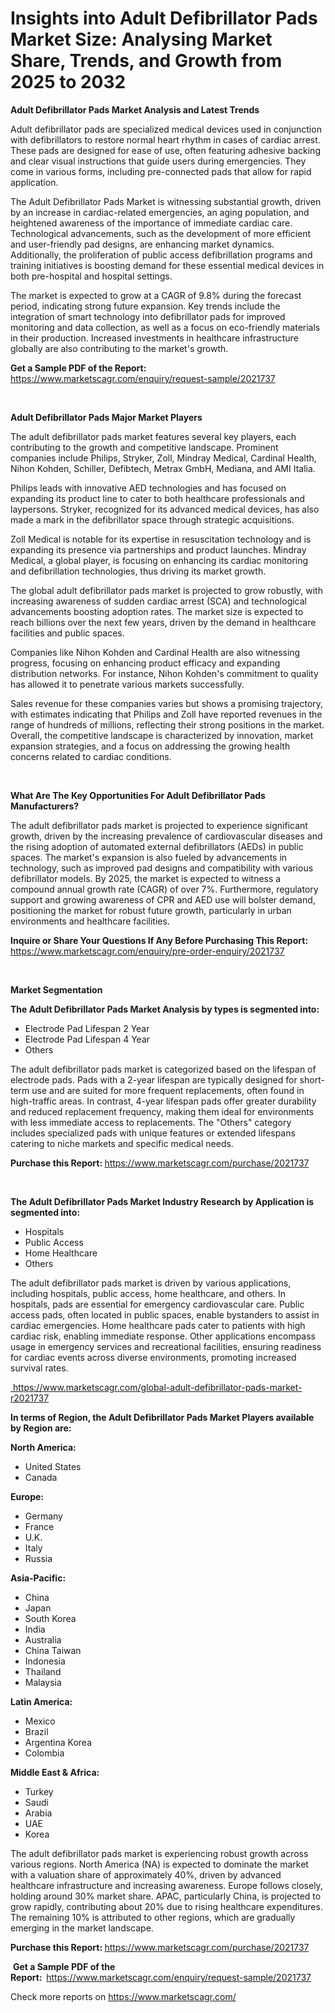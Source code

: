 <p><h1>Insights into Adult Defibrillator Pads Market Size: Analysing Market Share, Trends, and Growth from 2025 to 2032</h1></p><p><strong>Adult Defibrillator Pads Market Analysis and Latest Trends</strong></p>
<p><p>Adult defibrillator pads are specialized medical devices used in conjunction with defibrillators to restore normal heart rhythm in cases of cardiac arrest. These pads are designed for ease of use, often featuring adhesive backing and clear visual instructions that guide users during emergencies. They come in various forms, including pre-connected pads that allow for rapid application.</p><p>The Adult Defibrillator Pads Market is witnessing substantial growth, driven by an increase in cardiac-related emergencies, an aging population, and heightened awareness of the importance of immediate cardiac care. Technological advancements, such as the development of more efficient and user-friendly pad designs, are enhancing market dynamics. Additionally, the proliferation of public access defibrillation programs and training initiatives is boosting demand for these essential medical devices in both pre-hospital and hospital settings.</p><p>The market is expected to grow at a CAGR of 9.8% during the forecast period, indicating strong future expansion. Key trends include the integration of smart technology into defibrillator pads for improved monitoring and data collection, as well as a focus on eco-friendly materials in their production. Increased investments in healthcare infrastructure globally are also contributing to the market's growth.</p></p>
<p><strong>Get a Sample PDF of the Report:&nbsp;</strong> <a href="https://www.marketscagr.com/enquiry/request-sample/2021737?utm_campaign=3192&utm_medium=2&utm_source=Github&utm_content=ia&utm_term=29032025&utm_id=adult-defibrillator-pads">https://www.marketscagr.com/enquiry/request-sample/2021737</a></p>
<p>&nbsp;</p>
<p><strong>Adult Defibrillator Pads Major Market Players</strong></p>
<p><p>The adult defibrillator pads market features several key players, each contributing to the growth and competitive landscape. Prominent companies include Philips, Stryker, Zoll, Mindray Medical, Cardinal Health, Nihon Kohden, Schiller, Defibtech, Metrax GmbH, Mediana, and AMI Italia. </p><p>Philips leads with innovative AED technologies and has focused on expanding its product line to cater to both healthcare professionals and laypersons. Stryker, recognized for its advanced medical devices, has also made a mark in the defibrillator space through strategic acquisitions.</p><p>Zoll Medical is notable for its expertise in resuscitation technology and is expanding its presence via partnerships and product launches. Mindray Medical, a global player, is focusing on enhancing its cardiac monitoring and defibrillation technologies, thus driving its market growth.</p><p>The global adult defibrillator pads market is projected to grow robustly, with increasing awareness of sudden cardiac arrest (SCA) and technological advancements boosting adoption rates. The market size is expected to reach billions over the next few years, driven by the demand in healthcare facilities and public spaces.</p><p>Companies like Nihon Kohden and Cardinal Health are also witnessing progress, focusing on enhancing product efficacy and expanding distribution networks. For instance, Nihon Kohden's commitment to quality has allowed it to penetrate various markets successfully. </p><p>Sales revenue for these companies varies but shows a promising trajectory, with estimates indicating that Philips and Zoll have reported revenues in the range of hundreds of millions, reflecting their strong positions in the market. Overall, the competitive landscape is characterized by innovation, market expansion strategies, and a focus on addressing the growing health concerns related to cardiac conditions.</p></p>
<p>&nbsp;</p>
<p><strong>What Are The Key Opportunities For Adult Defibrillator Pads Manufacturers?</strong></p>
<p><p>The adult defibrillator pads market is projected to experience significant growth, driven by the increasing prevalence of cardiovascular diseases and the rising adoption of automated external defibrillators (AEDs) in public spaces. The market's expansion is also fueled by advancements in technology, such as improved pad designs and compatibility with various defibrillator models. By 2025, the market is expected to witness a compound annual growth rate (CAGR) of over 7%. Furthermore, regulatory support and growing awareness of CPR and AED use will bolster demand, positioning the market for robust future growth, particularly in urban environments and healthcare facilities.</p></p>
<p><strong>Inquire or Share Your Questions If Any Before Purchasing This Report:</strong> <a href="https://www.marketscagr.com/enquiry/pre-order-enquiry/2021737?utm_campaign=3192&utm_medium=2&utm_source=Github&utm_content=ia&utm_term=29032025&utm_id=adult-defibrillator-pads">https://www.marketscagr.com/enquiry/pre-order-enquiry/2021737</a></p>
<p>&nbsp;</p>
<p><strong>Market Segmentation</strong></p>
<p><strong>The Adult Defibrillator Pads Market Analysis by types is segmented into:</strong></p>
<p><ul><li>Electrode Pad Lifespan 2 Year</li><li>Electrode Pad Lifespan 4 Year</li><li>Others</li></ul></p>
<p><p>The adult defibrillator pads market is categorized based on the lifespan of electrode pads. Pads with a 2-year lifespan are typically designed for short-term use and are suited for more frequent replacements, often found in high-traffic areas. In contrast, 4-year lifespan pads offer greater durability and reduced replacement frequency, making them ideal for environments with less immediate access to replacements. The "Others" category includes specialized pads with unique features or extended lifespans catering to niche markets and specific medical needs.</p></p>
<p><strong>Purchase this Report:&nbsp;</strong><a href="https://www.marketscagr.com/purchase/2021737?utm_campaign=3192&utm_medium=2&utm_source=Github&utm_content=ia&utm_term=29032025&utm_id=adult-defibrillator-pads">https://www.marketscagr.com/purchase/2021737</a></p>
<p>&nbsp;</p>
<p><strong>The Adult Defibrillator Pads Market Industry Research by Application is segmented into:</strong></p>
<p><ul><li>Hospitals</li><li>Public Access</li><li>Home Healthcare</li><li>Others</li></ul></p>
<p><p>The adult defibrillator pads market is driven by various applications, including hospitals, public access, home healthcare, and others. In hospitals, pads are essential for emergency cardiovascular care. Public access pads, often located in public spaces, enable bystanders to assist in cardiac emergencies. Home healthcare pads cater to patients with high cardiac risk, enabling immediate response. Other applications encompass usage in emergency services and recreational facilities, ensuring readiness for cardiac events across diverse environments, promoting increased survival rates.</p></p>
<p><a href="https://www.marketscagr.com/global-adult-defibrillator-pads-market-r2021737?utm_campaign=3192&utm_medium=2&utm_source=Github&utm_content=ia&utm_term=29032025&utm_id=adult-defibrillator-pads">&nbsp;https://www.marketscagr.com/global-adult-defibrillator-pads-market-r2021737</a></p>
<p><strong>In terms of Region, the Adult Defibrillator Pads Market Players available by Region are:</strong></p>
<p>
    <p> <strong> North America: </strong>
        <ul>
            <li>United States</li>
            <li>Canada</li>
        </ul>
        </p> 
    <p> <strong> Europe: </strong>
        <ul>
            <li>Germany</li>
            <li>France</li>
            <li>U.K.</li>
            <li>Italy</li>
            <li>Russia</li>
        </ul>
        </p> 
    <p> <strong> Asia-Pacific: </strong>
        <ul>
            <li>China</li>
            <li>Japan</li>
            <li>South Korea</li>
            <li>India</li>
            <li>Australia</li>
            <li>China Taiwan</li>
            <li>Indonesia</li>
            <li>Thailand</li>
            <li>Malaysia</li>
        </ul>
        </p> 
    <p> <strong> Latin America: </strong>
        <ul>
            <li>Mexico</li>
            <li>Brazil</li>
            <li>Argentina Korea</li>
            <li>Colombia</li>
        </ul>
        </p> 
    <p> <strong> Middle East & Africa: </strong>
        <ul>
            <li>Turkey</li>
            <li>Saudi</li>
            <li>Arabia</li>
            <li>UAE</li>
            <li>Korea</li>
        </ul>
    </p>
    </p>
<p><p>The adult defibrillator pads market is experiencing robust growth across various regions. North America (NA) is expected to dominate the market with a valuation share of approximately 40%, driven by advanced healthcare infrastructure and increasing awareness. Europe follows closely, holding around 30% market share. APAC, particularly China, is projected to grow rapidly, contributing about 20% due to rising healthcare expenditures. The remaining 10% is attributed to other regions, which are gradually emerging in the market landscape.</p></p>
<p><strong>Purchase this Report: </strong><a href="https://www.marketscagr.com/purchase/2021737?utm_campaign=3192&utm_medium=2&utm_source=Github&utm_content=ia&utm_term=29032025&utm_id=adult-defibrillator-pads">https://www.marketscagr.com/purchase/2021737</a></p>
<p>&nbsp;<strong>Get a Sample PDF of the Report:&nbsp;&nbsp;</strong><a href="https://www.marketscagr.com/enquiry/request-sample/2021737?utm_campaign=3192&utm_medium=2&utm_source=Github&utm_content=ia&utm_term=29032025&utm_id=adult-defibrillator-pads">https://www.marketscagr.com/enquiry/request-sample/2021737</a></p>
<p><strong></strong></p>
<p>Check more reports on <a href="https://www.marketscagr.com/?utm_campaign=3192&utm_medium=2&utm_source=Github&utm_content=ia&utm_term=29032025&utm_id=adult-defibrillator-pads">https://www.marketscagr.com/</a></p>